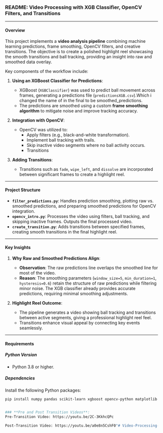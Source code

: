 ### **README: Video Processing with XGB Classifier, OpenCV Filters, and Transitions**

---

#### **Overview**
This project implements a **video analysis pipeline** combining machine learning predictions, frame smoothing, OpenCV filters, and creative transitions. The objective is to create a polished highlight reel showcasing the smooth transitions and ball tracking, providing an insight into raw and smoothed data overlay.

Key components of the workflow include:
1. **Using an XGBoost Classifier for Predictions**:
   - XGBoost (`XGBClassifier`) was used to predict ball movement across frames, generating a predictions file (`predictionsXGB.csv`).Which i changed the name of in the final to be smoothed_predictions.
   - The predictions are smoothed using a custom **frame smoothing algorithm** to mitigate noise and improve tracking accuracy.

2. **Integration with OpenCV**:
   - OpenCV was utilized to:
     - Apply filters (e.g., black-and-white transformation).
     - Implement ball tracking with trails.
     - Skip inactive video segments where no ball activity occurs. 
     - Transitions 

3. **Adding Transitions**:
   - Transitions such as `fade`, `wipe_left`, and `dissolve` are incorporated between significant frames to create a highlight reel.

---

#### **Project Structure**
- **`filter_predictions.py`**: Handles prediction smoothing, plotting raw vs. smoothed predictions, and preparing smoothed predictions for OpenCV integration.
- **`opencv_intro.py`**: Processes the video using filters, ball tracking, and skipping inactive frames. Outputs the final processed video.
- **`create_transition.py`**: Adds transitions between specified frames, creating smooth transitions in the final highlight reel.

---

#### **Key Insights**
1. **Why Raw and Smoothed Predictions Align**:
   - **Observation**: The raw predictions line overlaps the smoothed line for most of the video.
   - **Reason**: The smoothing parameters (`window_size=5`, `min_duration=1`, `hysteresis=0.6`) retain the structure of raw predictions while filtering minor noise. The XGB classifier already provides accurate predictions, requiring minimal smoothing adjustments.

2. **Highlight Reel Outcome**:
   - The pipeline generates a video showing ball tracking and transitions between active segments, giving a professional highlight reel feel.
   - Transitions enhance visual appeal by connecting key events seamlessly. 

   

---

#### **Requirements**
##### **Python Version**
- Python 3.8 or higher.

##### **Dependencies**
Install the following Python packages:
```bash
pip install numpy pandas scikit-learn xgboost opencv-python matplotlib


### **Pre and Post Transition Videos**:
Pre-Transition Video: https://youtu.be/2C-3KkhcQPc

Post-Transition Video: https://youtu.be/a0e8n5CshF0"# Video-Processing-with-XGB-Classifier-OpenCV-Filters-and-Transitions" 
